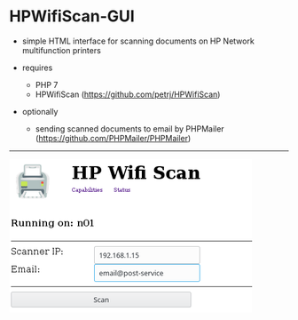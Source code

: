 # HPWifiScan-GUI

- simple HTML interface for scanning documents on HP Network multifunction printers

- requires
    - PHP 7
    - HPWifiScan (https://github.com/petrj/HPWifiScan)
- optionally
    - sending scanned documents to email by PHPMailer (https://github.com/PHPMailer/PHPMailer)



---
![HPWifiScan screenshot](screenshot.png)
